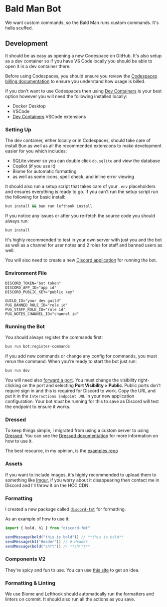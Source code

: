# Bald Man Bot
We want custom commands, so the Bald Man runs custom commands. It's hella scuffed.

## Development
It should be as easy as opening a new Codespace on GitHub. It's also setup as a dev container so if you have VS Code locally you should be able to open it in a dev container there.

Before using Codespaces, you should ensure you review the [Codespaces billing documentation](https://docs.github.com/en/billing/managing-billing-for-your-products/about-billing-for-github-codespaces) to ensure you understand how usage is billed.

If you don't want to use Codespaces then using [Dev Containers](https://code.visualstudio.com/docs/devcontainers/containers#_installation) is your best option however you will need the following installed locally:
- Docker Desktop
- VSCode
- [Dev Containers](https://marketplace.visualstudio.com/items?itemName=ms-vscode-remote.remote-containers) VSCode extensions

### Setting Up
The dev container, either locally or in Codespaces, should take care of install Bun as well as all the recommended extensions to make development easier for you which includes:
- SQLite viewer so you can double click `db.sqlite` and view the database
- Copilot (if you use it)
- Biome for automatic formatting
- as well as some icons, spell check, and inline error viewing

It should also run a setup script that takes care of your `.env` placeholders and ensures everything is ready to go. If you can't run the setup script run the following for basic install:
```sh
bun install && bun run lefthook install
```

If you notice any issues or after you re-fetch the source code you should always run:
```sh
bun install
```

It's highly recommended to test in your own server with just you and the bot as well as a channel for user notes and 2 roles for staff and banned users as well. 

You will also need to create a new [Discord application](https://discord.com/developers/applications) for running the bot.

### Environment File
```env
DISCORD_TOKEN="bot token"
DISCORD_APP_ID="app id"
DISCORD_PUBLIC_KEY="public key"

GUILD_ID="your dev guild"
PUG_BANNED_ROLE_ID="role id"
PUG_STAFF_ROLE_ID="role id"
PUG_NOTES_CHANNEL_ID="channel id"
```

### Running the Bot
You should always register the commands first:
```sh
bun run bot:register-commands
```

If you add new commands or change any config for commands, you must rerun the command. When you're ready to start the bot just run:
```sh
bun run dev
```

You will need also [forward a port](https://code.visualstudio.com/docs/debugtest/port-forwarding). You must change the visibility right-clicking on the port and selecting **Port Visibility > Public**. Public ports don't require sign in and this is required for Discord to work. Copy the URL and put it in the `Interactions Endpoint URL` in your new application configuration. Your bot *must* be running for this to save as Discord will test the endpoint to ensure it works.

### Dressed
To keep things simple, I migrated from using a custom server to using [Dressed](https://github.com/Inbestigator/dressed). You can see the [Dressed documentation](https://dressed.builders) for more information on how to use it.

The best resource, in my opinion, is the [examples repo](https://github.com/Inbestigator/dressed-examples/tree/main/node)

### Assets
If you want to include images, it's highly recommended to upload them to something like [Imgur](https://imgur.com/), if you worry about it disappearing then contact me in Discord and I'll throw it on the HCC CDN.

### Formatting
I created a new package called [`discord-fmt`](https://www.npmjs.com/package/discord-fmt) for formatting.

As an example of how to use it:
```typescript
import { bold, h1 } from "discord-fmt"

sendMessage(bold("this is bold")) // **this is bold**
sendMessage(h1("Header")) // # Header
sendMessage(bold("sh*t")) // **sh\*t**
```

### Components V2
They're spicy and fun to use. You can use [this site](https://discord.builders/dressed-typescript-code-generator) to get an idea.

### Formatting & Linting
We use Biome and Lefthook should automatically run the formatters and linters on commit. It should also run all the actions as you save.